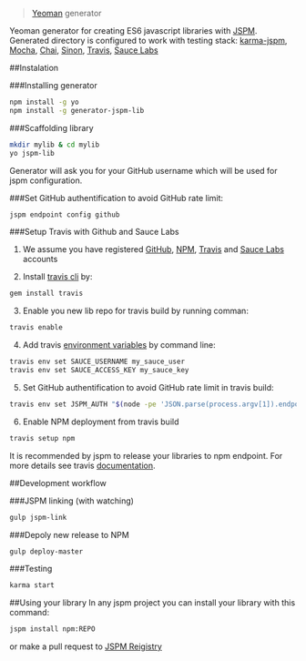> [Yeoman](http://yeoman.io) generator

Yeoman generator for creating ES6 javascript libraries with [JSPM](http://jspm.io/).
Generated directory is configured to work with testing stack: [karma-jspm](https://github.com/Workiva/karma-jspm), [Mocha](http://mochajs.org/), [Chai](http://chaijs.com/), [Sinon](http://sinonjs.org/), [Travis](https://travis-ci.org/), [Sauce Labs](https://saucelabs.com/)

##Instalation

###Installing generator

```bash
npm install -g yo
npm install -g generator-jspm-lib
```

###Scaffolding library

```bash
mkdir mylib & cd mylib
yo jspm-lib
```

Generator will ask you for your GitHub username which will be used for jspm configuration.

###Set GitHub authentification to avoid GitHub rate limit:
```bash
jspm endpoint config github 
```

###Setup Travis with Github and Sauce Labs

 1. We assume you have registered [GitHub](https://github.com/join), [NPM](https://www.npmjs.com/signup), [Travis](https://travis-ci.org) and [Sauce Labs](https://saucelabs.com/opensauce) accounts

 2. Install [travis cli](https://github.com/travis-ci/travis.rb#env) by:
  ```bash
  gem install travis
  ```

 3. Enable you new lib repo for travis build by running comman:
  ```bash
  travis enable
  ```

 4. Add travis [environment variables](http://blog.travis-ci.com/2014-08-22-environment-variables/) by command line:
  ```bash
  travis env set SAUCE_USERNAME my_sauce_user
  travis env set SAUCE_ACCESS_KEY my_sauce_key
  ```

 5. Set GitHub authentification to avoid GitHub rate limit in travis build:
  ```bash
  travis env set JSPM_AUTH "$(node -pe 'JSON.parse(process.argv[1]).endpoints.github.auth' "$(cat ~/.jspm/config)")"
  ```

 6. Enable NPM deployment from travis build
  ```bash
  travis setup npm
  ```
  It is recommended by jspm to release your libraries to npm endpoint.
  For more details see travis [documentation](http://docs.travis-ci.com/user/deployment/npm/).

##Development workflow

###JSPM linking (with watching)

```bash
gulp jspm-link
```

###Depoly new release to NPM

```bash
gulp deploy-master
```

###Testing

```bash
karma start
```

##Using your library
In any jspm project you can install your library with this command:

```bash
jspm install npm:REPO
```

or make a pull request to [JSPM Reigistry](https://github.com/jspm/registry)
